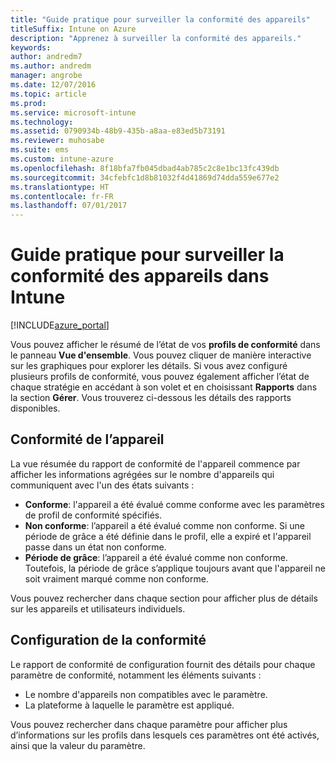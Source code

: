 ```yaml
---
title: "Guide pratique pour surveiller la conformité des appareils"
titleSuffix: Intune on Azure
description: "Apprenez à surveiller la conformité des appareils."
keywords: 
author: andredm7
ms.author: andredm
manager: angrobe
ms.date: 12/07/2016
ms.topic: article
ms.prod: 
ms.service: microsoft-intune
ms.technology: 
ms.assetid: 0790934b-48b9-435b-a8aa-e83ed5b73191
ms.reviewer: muhosabe
ms.suite: ems
ms.custom: intune-azure
ms.openlocfilehash: 8f18bfa7fb045dbad4ab785c2c8e1bc13fc439db
ms.sourcegitcommit: 34cfebfc1d8b81032f4d41869d74dda559e677e2
ms.translationtype: HT
ms.contentlocale: fr-FR
ms.lasthandoff: 07/01/2017
---
```

# <a name="how-to-monitor-device-compliance-in-intune"></a>Guide pratique pour surveiller la conformité des appareils dans Intune

[!INCLUDE[azure_portal](./includes/azure_portal.md)]

Vous pouvez afficher le résumé de l’état de vos **profils de conformité** dans le panneau **Vue d'ensemble**.
Vous pouvez cliquer de manière interactive sur les graphiques pour explorer les détails. Si vous avez configuré plusieurs profils de conformité, vous pouvez également afficher l’état de chaque stratégie en accédant à son volet et en choisissant **Rapports** dans la section **Gérer**.  Vous trouverez ci-dessous les détails des rapports disponibles.

##  <a name="device-compliance"></a>Conformité de l’appareil

La vue résumée du rapport de conformité de l'appareil commence par afficher les informations agrégées sur le nombre d'appareils qui communiquent avec l'un des états suivants :

- **Conforme**: l'appareil a été évalué comme conforme avec les paramètres de profil de conformité spécifiés.
- **Non conforme**: l’appareil a été évalué comme non conforme.  Si une période de grâce a été définie dans le profil, elle a expiré et l'appareil passe dans un état non conforme.
- **Période de grâce**: l’appareil a été évalué comme non conforme. Toutefois, la période de grâce s’applique toujours avant que l'appareil ne soit vraiment marqué comme non conforme.

Vous pouvez rechercher dans chaque section pour afficher plus de détails sur les appareils et utilisateurs individuels.

## <a name="setting-compliance"></a>Configuration de la conformité

Le rapport de conformité de configuration fournit des détails pour chaque paramètre de conformité, notamment les éléments suivants :

- Le nombre d'appareils non compatibles avec le paramètre.
- La plateforme à laquelle le paramètre est appliqué.

Vous pouvez rechercher dans chaque paramètre pour afficher plus d’informations sur les profils dans lesquels ces paramètres ont été activés, ainsi que la valeur du paramètre.
